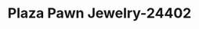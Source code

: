 ---
f_zip-code: 63026
f_state-code: MO
title: Plaza Pawn Jewelry-24402
f_phone: 636-343-0255
f_city-only: Fenton
f_address: 16 Fenton Plaza Fenton
f_location-unique-id: '24402'
slug: plaza-pawn-jewelry-24402
updated-on: '2024-05-30T13:46:58.046Z'
created-on: '2024-05-30T13:36:59.803Z'
published-on: '2024-05-30T13:54:32.469Z'
f_city-state: cms/city/fenton-mo.md
f_company: cms/company/plaza-pawn-jewelry.md
f_state: cms/state/missouri.md
layout: '[payday-loan].html'
tags: payday-loan
---